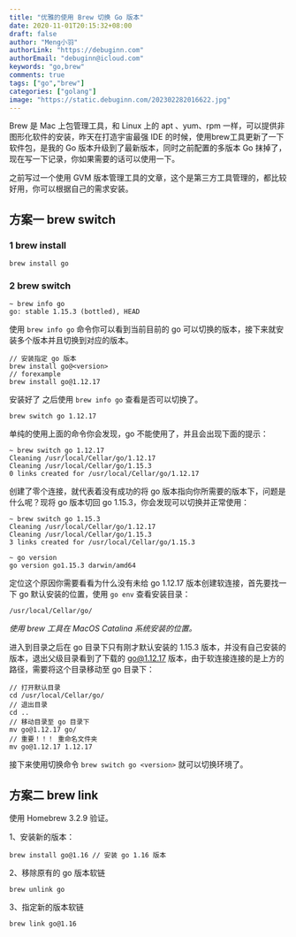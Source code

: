 ```yaml
---
title: "优雅的使用 Brew 切换 Go 版本"
date: 2020-11-01T20:15:32+08:00
draft: false
author: "Meng小羽"
authorLink: "https://debuginn.com"
authorEmail: "debuginn@icloud.com"
keywords: "go,brew"
comments: true
tags: ["go","brew"]
categories: ["golang"]
image: "https://static.debuginn.com/202302282016622.jpg"
---
```


Brew 是 Mac 上包管理工具，和 Linux 上的 apt 、yum、rpm 一样，可以提供非图形化软件的安装，昨天在打造宇宙最强 IDE 的时候，使用brew工具更新了一下软件包，是我的 Go 版本升级到了最新版本，同时之前配置的多版本 Go 抹掉了，现在写一下记录，你如果需要的话可以使用一下。

之前写过一个使用 GVM 版本管理工具的文章，这个是第三方工具管理的，都比较好用，你可以根据自己的需求安装。

## 方案一 brew switch

### 1 brew install

```sybase
brew install go
```

### 2 brew switch

```sybase
~ brew info go
go: stable 1.15.3 (bottled), HEAD
```

使用 `brew info go` 命令你可以看到当前目前的 go 可以切换的版本，接下来就安装多个版本并且切换到对应的版本。

```sybase
// 安装指定 go 版本
brew install go@<version>
// forexample
brew install go@1.12.17
```

安装好了 之后使用 `brew info go` 查看是否可以切换了。

```sybase
brew switch go 1.12.17
```

单纯的使用上面的命令你会发现，go 不能使用了，并且会出现下面的提示：

```sybase
~ brew switch go 1.12.17
Cleaning /usr/local/Cellar/go/1.12.17
Cleaning /usr/local/Cellar/go/1.15.3
0 links created for /usr/local/Cellar/go/1.12.17
```

创建了零个连接，就代表着没有成功的将 go 版本指向你所需要的版本下，问题是什么呢？现将 go 版本切回 go 1.15.3，你会发现可以切换并正常使用：

```sybase
~ brew switch go 1.15.3
Cleaning /usr/local/Cellar/go/1.12.17
Cleaning /usr/local/Cellar/go/1.15.3
3 links created for /usr/local/Cellar/go/1.15.3

~ go version
go version go1.15.3 darwin/amd64
```

定位这个原因你需要看看为什么没有未给 go 1.12.17 版本创建软连接，首先要找一下 go 默认安装的位置，使用 `go env` 查看安装目录：

```sybase
/usr/local/Cellar/go/
```

_使用 brew 工具在 MacOS Catalina 系统安装的位置。_

进入到目录之后在 go 目录下只有刚才默认安装的 1.15.3 版本，并没有自己安装的版本，退出父级目录看到了下载的 go@1.12.17 版本，由于软连接连接的是上方的路径，需要将这个目录移动至 go 目录下：

```sybase
// 打开默认目录
cd /usr/local/Cellar/go/
// 退出目录
cd ..
// 移动目录至 go 目录下
mv go@1.12.17 go/
// 重要！！！ 重命名文件夹
mv go@1.12.17 1.12.17
```

接下来使用切换命令 `brew switch go <version>` 就可以切换环境了。

## 方案二 brew link

使用 Homebrew 3.2.9 验证。

1、安装新的版本：

```sybase
brew install go@1.16 // 安装 go 1.16 版本
```

2、移除原有的 go 版本软链

```sybase
brew unlink go
```

3、指定新的版本软链

```sybase
brew link go@1.16
```